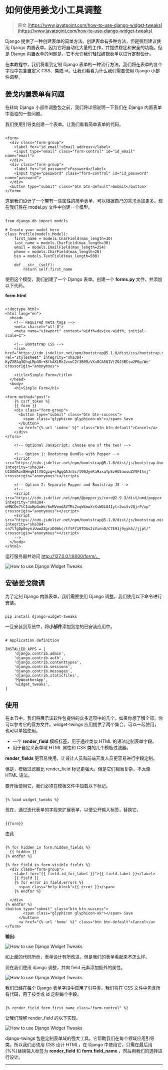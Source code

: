 # 如何使用姜戈小工具调整

> 原文:[https://www.javatpoint.com/how-to-use-django-widget-tweaks](https://www.javatpoint.com/how-to-use-django-widget-tweaks)

Django 提供了一种创建表单的简单方法。创建表单有多种方法，但是强烈建议使用 Django 内置表单。因为它将自动化大量的工作，并提供稳定和安全的功能。但是 Django 内置表单的问题是，它不允许我们轻松编辑表单以进行定制设计。

在本教程中，我们将看到定制 Django 表单的一种流行方法。我们将在表单的各个字段中包含自定义 CSS、类或 id。让我们看看为什么我们需要使用 Django 小部件调整。

## 姜戈内置表单有问题

在转向 Django 小部件调整包之前，我们将详细说明一下我们在 Django 内置表单中面临的一些问题。

我们使用引导类创建一个表单。让我们看看简单表单的代码。

```

<form>
  <div class="form-group">
    <label for="id_email">Email address</label>
    <input type="email" class="form-control" id="id_email" name="email">
  </div>
  <div class="form-group">
    <label for="id_password">Password</label>
    <input type="password" class="form-control" id="id_password" name="password">
  </div>
  <button type="submit" class="btn btn-default">Submit</button>
</form>

```

这里我们设计了一个带有一些属性的简单表单，可以根据自己的需求添加更多。现在我们将在 model.py 文件中创建一个模型。

```

from django.db import models

# Create your model here
class Profile(models.Model):
    first_name = models.CharField(max_length=30)
    last_name = models.CharField(max_length=30)
    email = models.EmailField(max_length=254)
    phone = models.CharField(max_length=20)
    bio = models.TextField(max_length=500)

    def __str__(self):
        return self.first_name

```

使用这个模型，我们创建了一个 Django 表单。创建一个 **forms.py** 文件，并添加以下代码。

**form.html**

```

<!doctype html>
<html lang="en">
  <head>
    <!-- Required meta tags -->
    <meta charset="utf-8">
    <meta name="viewport" content="width=device-width, initial-scale=1">

    <!-- Bootstrap CSS -->
    <link href="https://cdn.jsdelivr.net/npm/bootstrap@5.1.0/dist/css/bootstrap.min.css" rel="stylesheet" integrity="sha384-KyZXEAg3QhqLMpG8r+8fhAXLRk2vvoC2f3B09zVXn8CA5QIVfZOJ3BCsw2P0p/We" crossorigin="anonymous">

    <title>Simple Form</title>
  </head>
  <body>
    <h1>Simple Form</h1>

<form method="post">
    {% csrf_token %}
    {{ form }}
    <div class="form-group">
      <button type="submit" class="btn btn-success">
        <span class="glyphicon glyphicon-ok"></span> Save
      </button>
      <a href="{% url 'index' %}" class="btn btn-default">Cancel</a>
    </div>
</form>

    <!-- Optional JavaScript; choose one of the two! -->

    <!-- Option 1: Bootstrap Bundle with Popper -->
    <script src="https://cdn.jsdelivr.net/npm/bootstrap@5.1.0/dist/js/bootstrap.bundle.min.js" integrity="sha384-U1DAWAznBHeqEIlVSCgzq+c9gqGAJn5c/t99JyeKa9xxaYpSvHU5awsuZVVFIhvj" crossorigin="anonymous"></script>

    <!-- Option 2: Separate Popper and Bootstrap JS -->
    <!--
    <script src="https://cdn.jsdelivr.net/npm/@popperjs/core@2.9.3/dist/umd/popper.min.js" integrity="sha384-eMNCOe7tC1doHpGoWe/6oMVemdAVTMs2xqW4mwXrXsW0L84Iytr2wi5v2QjrP/xp" crossorigin="anonymous"></script>
    <script src="https://cdn.jsdelivr.net/npm/bootstrap@5.1.0/dist/js/bootstrap.min.js" integrity="sha384-cn7l7gDp0eyniUwwAZgrzD06kc/tftFf19TOAs2zVinnD/C7E91j9yyk5//jjpt/" crossorigin="anonymous"></script>
    -->
  </body>
</html>

```

运行服务器并访问 http://127.0.0.1:8000/form/。

![How to use Django Widget Tweaks](../Images/ffda711816f7fb8c76fd7b92dfbc9252.png)

## 安装姜戈微调

为了定制 Django 内置表单，我们需要使用 Django 调整。我们使用以下命令进行安装。

```

pip install django-widget-tweaks

```

一旦安装到系统中，将**小部件**添加到您的已安装应用中。

```

# Application definition

INSTALLED_APPS = [
    'django.contrib.admin',
    'django.contrib.auth',
    'django.contrib.contenttypes',
    'django.contrib.sessions',
    'django.contrib.messages',
    'django.contrib.staticfiles',
    'MyWeatherApp',
    'widget_tweaks',
]

```

## 使用

在本节中，我们将展示该软件包提供的众多选项中的几个。如果你想了解全部，你可以参考它的官方文件。widget-twings 应用提供了两个集合，可以一起使用，也可以单独使用。

*   一个 **render_field** 模板标签，用于通过类似 HTML 的语法定制表单字段。
*   用于自定义表单域 HTML 属性和 CSS 类的几个模板过滤器。

**render_fields** 更容易使用，让设计人员和前端开发人员更容易进行字段定制。

但是，模板过滤器比 render_field 标记更强大。但是它们相当复杂，不太像 HTML 语法。

要开始使用它，我们必须在模板文件中加载以下标记。

```

{% load widget_tweaks %}

```

现在，通过迭代表单的字段来扩展表单，以便公开输入标签，替换它。

```

{{form}}

```

由此

```

{% for hidden in form.hidden_fields %}
  {{ hidden }}
{% endfor %}

{% for field in form.visible_fields %}
  <div class="form-group">
    <label for="{{ field.id_for_label }}">{{ field.label }}</label>
    {{ field }}
    {% for error in field.errors %}
      <span class="help-block">{{ error }}</span>
    {% endfor %}

  </div>
{% endfor %}
<button type="submit" class="btn btn-success">
        <span class="glyphicon glyphicon-ok"></span> Save
      </button>
      <a href="{% url 'home' %}" class="btn btn-default">Cancel</a>
</form>

```

**输出:**

![How to use Django Widget Tweaks](../Images/552e9a5e5d270f54dd3987f5cedadc62.png)

如上面的代码所示，表单设计有所改进，但是我们的表单看起来不怎么样。

现在我们使用 django 调整，并向 field 元素添加额外的属性。

![How to use Django Widget Tweaks](../Images/8363554c2340a41149e5ae243f4757a8.png)

我们已经在每个 Django 表单字段中应用了引导类。我们将在 CSS 文件中包含所有代码，用于按类或 id 定制每个字段。

```

{% render_field form.first_name class="form-control" %} 

```

让我们理解 render_field 的以下实现。

![How to use Django Widget Tweaks](../Images/1ba0287cc0d3223de7f71fd4d864d96b.png)

django-twings 包是定制表单域的强大工具。它帮助我们在每个领域应用引导类。所以我们必须用 CSS 设计 HTML，在 Django 中使用它，只需在最后用{%%}替换输入标签为 **render_field** 和 **form.field_name** ，然后用我们的选择进行设计。

* * *